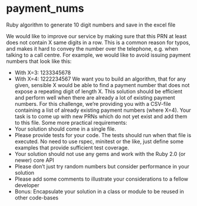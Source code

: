 # payment_nums
Ruby algorithm to generate 10 digit numbers and save in the excel file


We would like to improve our service by making sure that this PRN at least does not contain X same digits
in a row. This is a common reason for typos, and makes it hard to convey the number over the telephone,
e.g. when talking to a call centre. For example, we would like to avoid issuing payment numbers that look
like this:
- With X=3: 1233345678
- With X=4: 1222234567
We want you to build an algorithm, that for any given, sensible X would be able to find a payment number
that does not expose a repeating digit of length X. This solution should be efficient and perform well when
there are already a lot of existing payment numbers. For this challenge, we’re providing you with a CSV-file
containing a list of already existing payment numbers (where X=4). Your task is to come up with new PRNs
which do not yet exist and add them to this file.
Some more practical requirements:
- Your solution should come in a single file.
- Please provide tests for your code. The tests should run when that file is executed. No need to
use rspec, minitest or the like, just define some examples that provide sufficient test
coverage.
- Your solution should not use any gems and work with the Ruby 2.0 (or newer) core API
- Please don’t just try random numbers but consider performance in your solution
- Please add some comments to illustrate your considerations to a fellow developer
- Bonus: Encapsulate your solution in a class or module to be reused in other code-bases
